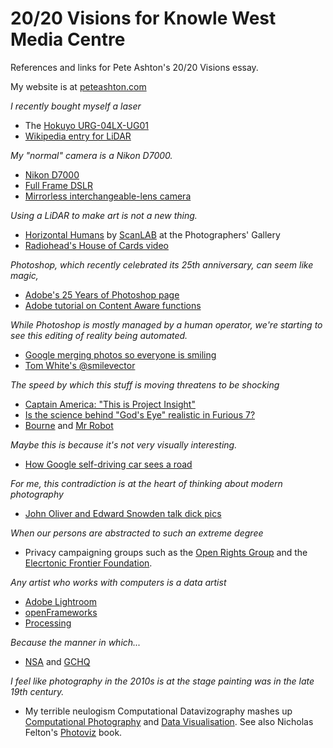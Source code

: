 # 20/20 Visions for Knowle West Media Centre
References and links for Pete Ashton's 20/20 Visions essay.

My website is at [peteashton.com](http://peteashton.com)

*I recently bought myself a laser*

* The [Hokuyo URG-04LX-UG01](https://www.hokuyo-aut.jp/02sensor/07scanner/urg_04lx_ug01.html)
* [Wikipedia entry for LiDAR](https://en.wikipedia.org/wiki/Lidar)

*My "normal" camera is a Nikon D7000.*

* [Nikon D7000](https://en.wikipedia.org/wiki/Nikon_D7000)
* [Full Frame DSLR](https://en.wikipedia.org/wiki/Full-frame_digital_SLR)
* [Mirrorless interchangeable-lens camera](https://en.wikipedia.org/wiki/Mirrorless_interchangeable-lens_camera)

*Using a LiDAR to make art is not a new thing.*

* [Horizontal Humans](http://thephotographersgallery.org.uk/scanlab-projects) by [ScanLAB](http://scanlabprojects.co.uk) at the Photographers' Gallery
* [Radiohead's House of Cards video](https://www.youtube.com/watch?v=8nTFjVm9sTQ)

*Photoshop, which recently celebrated its 25th anniversary, can seem like magic,*

* [Adobe's 25 Years of Photoshop page](https://www.adobe.com/gr_en/products/photoshop/25-year-anniversary.html)
* [Adobe tutorial on Content Aware functions](https://helpx.adobe.com/photoshop/how-to/fix-photo-content-aware.html)

*While Photoshop is mostly managed by a human operator, we're starting to see this editing of reality being automated.*

* [Google merging photos so everyone is smiling](http://peteashton.tumblr.com/post/101417519537/merging-photos-taken-in-burst-mode-so-everyone-is)
* [Tom White's @smilevector](http://twitter.com/smilevector)

*The speed by which this stuff is moving threatens to be shocking*

* [Captain America: "This is Project Insight"](https://youtu.be/oIl4eP0DaJk?t=46s)
* [Is the science behind "God's Eye" realistic in Furious 7?](https://www.quora.com/Is-the-science-behind-Gods-Eye-realistic-in-Furious-7?share=1)
* [Bourne](https://en.wikipedia.org/wiki/Bourne_(film_series)) and [Mr Robot](https://en.wikipedia.org/wiki/Mr._Robot_(TV_series))

*Maybe this is because it's not very visually interesting.*

* [How Google self-driving car sees a road](https://www.youtube.com/watch?v=MqUbdd7ae54)

*For me, this contradiction is at the heart of thinking about modern photography*

* [John Oliver and Edward Snowden talk dick pics](https://youtu.be/XEVlyP4_11M?t=24m30s)

*When our persons are abstracted to such an extreme degree*

* Privacy campaigning groups such as the [Open Rights Group](https://www.openrightsgroup.org) and the [Elecrtonic Frontier Foundation](https://www.eff.org).

*Any artist who works with computers is a data artist*

* [Adobe Lightroom](https://www.adobe.com/products/photoshop-lightroom.html)
* [openFrameworks](http://openframeworks.cc)
* [Processing](https://processing.org)

*Because the manner in which...*

* [NSA](https://en.wikipedia.org/wiki/National_Security_Agency) and [GCHQ](https://en.wikipedia.org/wiki/Government_Communications_Headquarters)

*I feel like photography in the 2010s is at the stage painting was in the late 19th century.*

* My terrible neulogism Computational Datavizography mashes up [Computational Photography](https://en.wikipedia.org/wiki/Computational_photography) and [Data Visualisation](https://en.wikipedia.org/wiki/Data_visualization). See also Nicholas Felton's [Photoviz](http://photoviz.tumblr.com) book. 
